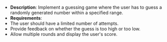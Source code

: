 - **Description**: Implement a guessing game where the user has to guess a randomly generated number within a specified range.
- **Requirements**:
- The user should have a limited number of attempts.
- Provide feedback on whether the guess is too high or too low.
- Allow multiple rounds and display the user's score.